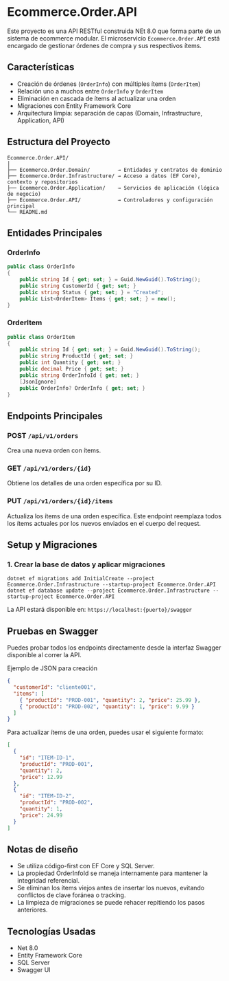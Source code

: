 # Ecommerce.Order.API

Este proyecto es una API RESTful construida NEt 8.0 que forma parte de un sistema de ecommerce modular. El microservicio `Ecommerce.Order.API` está encargado de gestionar órdenes de compra y sus respectivos ítems.

## Características

- Creación de órdenes (`OrderInfo`) con múltiples ítems (`OrderItem`)
- Relación uno a muchos entre `OrderInfo` y `OrderItem`
- Eliminación en cascada de ítems al actualizar una orden
- Migraciones con Entity Framework Core
- Arquitectura limpia: separación de capas (Domain, Infrastructure, Application, API)

## Estructura del Proyecto

```
Ecommerce.Order.API/
│
├── Ecommerce.Order.Domain/         → Entidades y contratos de dominio
├── Ecommerce.Order.Infrastructure/ → Acceso a datos (EF Core), contexto y repositorios
├── Ecommerce.Order.Application/    → Servicios de aplicación (lógica de negocio)
├── Ecommerce.Order.API/            → Controladores y configuración principal
└── README.md
```

## Entidades Principales

### OrderInfo

```csharp
public class OrderInfo
{
    public string Id { get; set; } = Guid.NewGuid().ToString();
    public string CustomerId { get; set; }
    public string Status { get; set; } = "Created";
    public List<OrderItem> Items { get; set; } = new();
}
```

### OrderItem

```csharp
public class OrderItem
{
    public string Id { get; set; } = Guid.NewGuid().ToString();
    public string ProductId { get; set; }
    public int Quantity { get; set; }
    public decimal Price { get; set; }
    public string OrderInfoId { get; set; }
    [JsonIgnore]
    public OrderInfo? OrderInfo { get; set; }
}
```

## Endpoints Principales

### POST `/api/v1/orders`

Crea una nueva orden con ítems.

### GET `/api/v1/orders/{id}`

Obtiene los detalles de una orden específica por su ID.

### PUT `/api/v1/orders/{id}/items`

Actualiza los ítems de una orden específica. Este endpoint reemplaza todos los ítems actuales por los nuevos enviados en el cuerpo del request.

## Setup y Migraciones

### 1. Crear la base de datos y aplicar migraciones

```
dotnet ef migrations add InitialCreate --project Ecommerce.Order.Infrastructure --startup-project Ecommerce.Order.API
dotnet ef database update --project Ecommerce.Order.Infrastructure --startup-project Ecommerce.Order.API

```
La API estará disponible en: `https://localhost:{puerto}/swagger`

## Pruebas en Swagger

Puedes probar todos los endpoints directamente desde la interfaz Swagger disponible al correr la API.

Ejemplo de JSON para creación
```json
{
  "customerId": "cliente001",
  "items": [
    { "productId": "PROD-001", "quantity": 2, "price": 25.99 },
    { "productId": "PROD-002", "quantity": 1, "price": 9.99 }
  ]
}
```

Para actualizar ítems de una orden, puedes usar el siguiente formato:
```json
[
  {
    "id": "ITEM-ID-1",
    "productId": "PROD-001",
    "quantity": 2,
    "price": 12.99
  },
  {
    "id": "ITEM-ID-2",
    "productId": "PROD-002",
    "quantity": 1,
    "price": 24.99
  }
]
```

## Notas de diseño

- Se utiliza código-first con EF Core y SQL Server.
- La propiedad OrderInfoId se maneja internamente para mantener la integridad referencial.
- Se eliminan los ítems viejos antes de insertar los nuevos, evitando conflictos de clave foránea o tracking.
- La limpieza de migraciones se puede rehacer repitiendo los pasos anteriores.

## Tecnologías Usadas

- Net 8.0
- Entity Framework Core
- SQL Server
- Swagger UI

